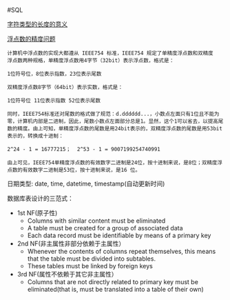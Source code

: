 #SQL

[字符类型的长度的意义](http://www.cnblogs.com/echo-something/archive/2012/08/26/mysql_int.html)

[浮点数的精度问题](http://www.jb51.net/article/31723.htm)

	计算机中浮点数的实现大都遵从 IEEE754 标准，IEEE754 规定了单精度浮点数和双精度  浮点数两种规格，单精度浮点数用4字节（32bit）表示浮点数，格式是：
	
	1位符号位，8位表示指数，23位表示尾数
	
	双精度浮点数8字节（64bit）表示实数，格式是：
	
	1位符号位 11位表示指数 52位表示尾数
	
	同时，IEEE754标准还对尾数的格式做了规范：d.dddddd...，小数点左面只有1位且不能为零，计算机内部是二进制，因此，尾数小数点左面部分总是1。显然，这个1可以省去，以提高尾数的精度。由上可知，单精度浮点数的尾数是用24bit表示的，双精度浮点数的尾数是用53bit表示的，转换成十进制：
	
	2^24 - 1 = 16777215；  2^53 - 1 = 9007199254740991
	
	由上可见，IEEE754单精度浮点数的有效数字二进制是24位，按十进制来说，是8位；双精度浮点数的有效数字二进制是53位，按十进制来说，是16 位。
	
日期类型: date, time, datetime, timestamp(自动更新时间)

数据库表设计的三范式：

* 1st NF(原子性)
	* Columns with similar content must be eliminated
	* A table must be created for a group of associated data
	* Each data record must be identifiable by means of a primary key
* 2nd NF(非主属性非部分依赖于主属性）
	* Whenever the contents of columns repeat themselves, this means that the table must be divided into subtables.
	* These tables must be linked by foreign keys
* 3rd NF(属性不依赖于其它非主属性）
	* Columns that are not directly related to primary key must be eliminated(that is, must be translated into a table of their own)